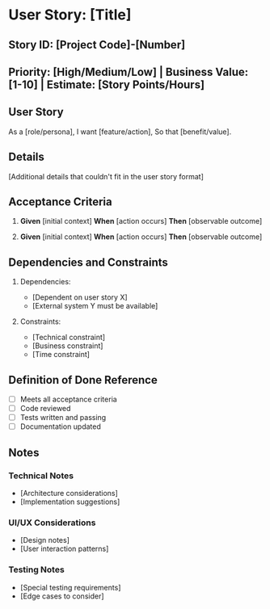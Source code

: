 # User Story: [Title]

## Story ID: [Project Code]-[Number]

## Priority: [High/Medium/Low]  |  Business Value: [1-10]  |  Estimate: [Story Points/Hours]

## User Story
As a [role/persona],
I want [feature/action],
So that [benefit/value].

## Details
[Additional details that couldn't fit in the user story format]

## Acceptance Criteria
1. **Given** [initial context]
   **When** [action occurs]
   **Then** [observable outcome]

2. **Given** [initial context]
   **When** [action occurs]
   **Then** [observable outcome]

## Dependencies and Constraints
1. Dependencies:
   - [Dependent on user story X]
   - [External system Y must be available]

2. Constraints:
   - [Technical constraint]
   - [Business constraint]
   - [Time constraint]

## Definition of Done Reference
- [ ] Meets all acceptance criteria
- [ ] Code reviewed
- [ ] Tests written and passing
- [ ] Documentation updated

## Notes
### Technical Notes
- [Architecture considerations]
- [Implementation suggestions]

### UI/UX Considerations
- [Design notes]
- [User interaction patterns]

### Testing Notes
- [Special testing requirements]
- [Edge cases to consider]